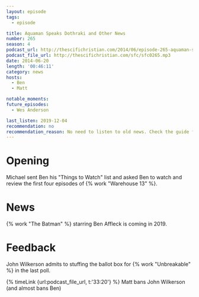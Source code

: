 ```yaml
---
layout: episode
tags:
  - episode

title: Aquaman Speaks Dothraki and Other News
number: 265
season: 4
podcast_url: http://thescifichristian.com/2014/06/episode-265-aquaman-speaks-dothraki-and-other-news/
podcast_file_url: http://thescifichristian.com/sfc/sfc0265.mp3
date: 2014-06-20
length: '00:46:11'
category: news
hosts:
  - Ben
  - Matt

notable_moments: 
future_episodes:
  - Wes Anderson

last_listen: 2019-12-04
recommendation: no
recommendation_reason: No need to listen to old news. Check the guide for what's interesting in hindsight.
---
```

# Opening

Michael sent Ben his "Things to Watch" list and asked Ben to watch and review the first four episodes of {% work "Warehouse 13" %}.



# News

{% work "The Batman" %} starring Ben Affleck is coming in 2019.



# Feedback 

John Wilkerson admits to stuffing the ballot box for {% work "Unbreakable" %} in the last poll. 

{% timeLink {url:podcast_file_url, t:'33:20'} %} Matt bans John Wilkerson (and almost bans Ben)